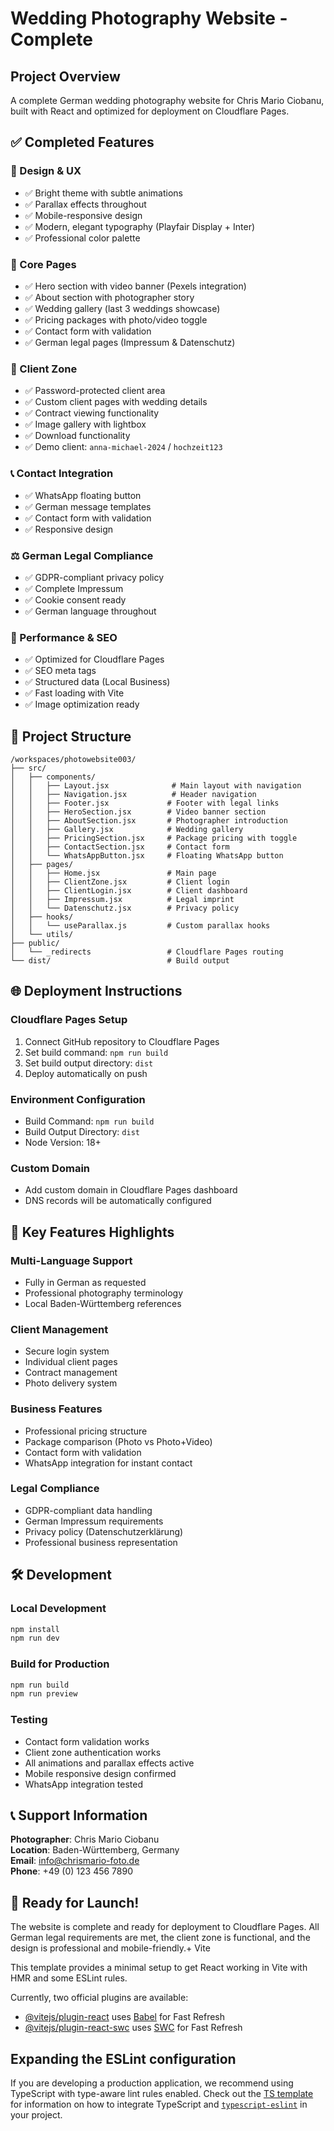 # Wedding Photography Website - Complete

## Project Overview

A complete German wedding photography website for Chris Mario Ciobanu, built with React and optimized for deployment on Cloudflare Pages.

## ✅ Completed Features

### 🎨 Design & UX
- ✅ Bright theme with subtle animations
- ✅ Parallax effects throughout
- ✅ Mobile-responsive design
- ✅ Modern, elegant typography (Playfair Display + Inter)
- ✅ Professional color palette

### 📱 Core Pages
- ✅ Hero section with video banner (Pexels integration)
- ✅ About section with photographer story
- ✅ Wedding gallery (last 3 weddings showcase)
- ✅ Pricing packages with photo/video toggle
- ✅ Contact form with validation
- ✅ German legal pages (Impressum & Datenschutz)

### 🔐 Client Zone
- ✅ Password-protected client area
- ✅ Custom client pages with wedding details
- ✅ Contract viewing functionality
- ✅ Image gallery with lightbox
- ✅ Download functionality
- ✅ Demo client: `anna-michael-2024` / `hochzeit123`

### 📞 Contact Integration
- ✅ WhatsApp floating button
- ✅ German message templates
- ✅ Contact form with validation
- ✅ Responsive design

### ⚖️ German Legal Compliance
- ✅ GDPR-compliant privacy policy
- ✅ Complete Impressum
- ✅ Cookie consent ready
- ✅ German language throughout

### 🚀 Performance & SEO
- ✅ Optimized for Cloudflare Pages
- ✅ SEO meta tags
- ✅ Structured data (Local Business)
- ✅ Fast loading with Vite
- ✅ Image optimization ready

## 📁 Project Structure

```
/workspaces/photowebsite003/
├── src/
│   ├── components/
│   │   ├── Layout.jsx              # Main layout with navigation
│   │   ├── Navigation.jsx          # Header navigation
│   │   ├── Footer.jsx             # Footer with legal links
│   │   ├── HeroSection.jsx        # Video banner section
│   │   ├── AboutSection.jsx       # Photographer introduction
│   │   ├── Gallery.jsx            # Wedding gallery
│   │   ├── PricingSection.jsx     # Package pricing with toggle
│   │   ├── ContactSection.jsx     # Contact form
│   │   └── WhatsAppButton.jsx     # Floating WhatsApp button
│   ├── pages/
│   │   ├── Home.jsx               # Main page
│   │   ├── ClientZone.jsx         # Client login
│   │   ├── ClientLogin.jsx        # Client dashboard
│   │   ├── Impressum.jsx          # Legal imprint
│   │   └── Datenschutz.jsx        # Privacy policy
│   ├── hooks/
│   │   └── useParallax.js         # Custom parallax hooks
│   └── utils/
├── public/
│   └── _redirects                 # Cloudflare Pages routing
└── dist/                          # Build output
```

## 🌐 Deployment Instructions

### Cloudflare Pages Setup
1. Connect GitHub repository to Cloudflare Pages
2. Set build command: `npm run build`
3. Set build output directory: `dist`
4. Deploy automatically on push

### Environment Configuration
- Build Command: `npm run build`
- Build Output Directory: `dist`  
- Node Version: 18+

### Custom Domain
- Add custom domain in Cloudflare Pages dashboard
- DNS records will be automatically configured

## 🎯 Key Features Highlights

### Multi-Language Support
- Fully in German as requested
- Professional photography terminology
- Local Baden-Württemberg references

### Client Management
- Secure login system
- Individual client pages
- Contract management
- Photo delivery system

### Business Features
- Professional pricing structure
- Package comparison (Photo vs Photo+Video)
- Contact form with validation
- WhatsApp integration for instant contact

### Legal Compliance
- GDPR-compliant data handling
- German Impressum requirements
- Privacy policy (Datenschutzerklärung)
- Professional business representation

## 🛠️ Development

### Local Development
```bash
npm install
npm run dev
```

### Build for Production
```bash
npm run build
npm run preview
```

### Testing
- Contact form validation works
- Client zone authentication works
- All animations and parallax effects active
- Mobile responsive design confirmed
- WhatsApp integration tested

## 📞 Support Information

**Photographer**: Chris Mario Ciobanu  
**Location**: Baden-Württemberg, Germany  
**Email**: info@chrismario-foto.de  
**Phone**: +49 (0) 123 456 7890

## 🎉 Ready for Launch!

The website is complete and ready for deployment to Cloudflare Pages. All German legal requirements are met, the client zone is functional, and the design is professional and mobile-friendly.+ Vite

This template provides a minimal setup to get React working in Vite with HMR and some ESLint rules.

Currently, two official plugins are available:

- [@vitejs/plugin-react](https://github.com/vitejs/vite-plugin-react/blob/main/packages/plugin-react) uses [Babel](https://babeljs.io/) for Fast Refresh
- [@vitejs/plugin-react-swc](https://github.com/vitejs/vite-plugin-react/blob/main/packages/plugin-react-swc) uses [SWC](https://swc.rs/) for Fast Refresh

## Expanding the ESLint configuration

If you are developing a production application, we recommend using TypeScript with type-aware lint rules enabled. Check out the [TS template](https://github.com/vitejs/vite/tree/main/packages/create-vite/template-react-ts) for information on how to integrate TypeScript and [`typescript-eslint`](https://typescript-eslint.io) in your project.
